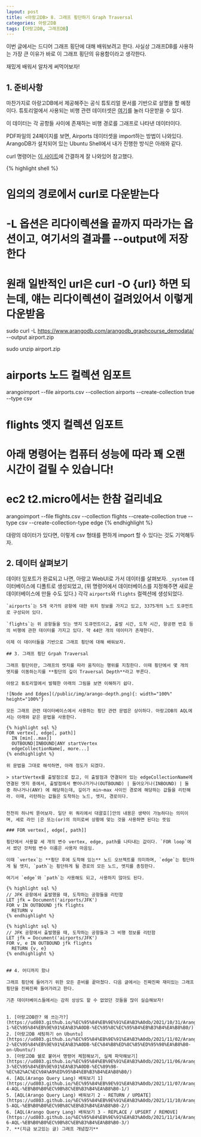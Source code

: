 ```yaml
---
layout: post
title: <아랑고DB> 8. 그래프 횡단하기 Graph Traversal
categories: 아랑고DB
tags: [아랑고DB, 그래프DB]
---
```

  
<div class="message">
이번 글에서는 드디어 그래프 횡단에 대해 배워보려고 한다. 사실상 그래프DB를 사용하는 가장 큰 이유가 바로 이 그래프 횡단의 유용함이라고 생각한다.

재밌게 배워서 알차게 써먹어보자!
</div>

## 1. 준비사항

마찬가지로 아랑고DB에서 제공해주는 공식 튜토리얼 문서를 기반으로 설명을 할 예정이다. 튜토리얼에서 사용되는 비행 관련 데이터셋은 [여기](/public/ArangoDB-GraphCourse_Beginners.pdf)를 눌러 다운받을 수 있다.

이 데이터는 각 공항들 사이에 존재하는 비행 경로를 그래프로 나타낸 데이터이다.

PDF파일의 24페이지를 보면, Airports 데이터셋을 import하는 방법이 나와있다. ArangoDB가 설치되어 있는 Ubuntu Shell에서 내가 진행한 방식은 아래와 같다.

curl 명령어는 [이 사이트](https://linuxize.com/post/curl-command-examples/)에 간결하게 잘 나와있어 참고했다.

{% highlight shell %}
# 임의의 경로에서 curl로 다운받는다
# -L 옵션은 리다이렉션을 끝까지 따라가는 옵션이고, 여기서의 결과를 --output에 저장한다
# 원래 일반적인 url은 curl -O {url} 하면 되는데, 얘는 리다이렉션이 걸려있어서 이렇게 다운받음
sudo curl -L https://www.arangodb.com/arangodb_graphcourse_demodata/ --output airport.zip

sudo unzip airport.zip

# airports 노드 컬렉션 임포트
arangoimport --file airports.csv --collection airports --create-collection true --type csv

# flights 엣지 컬렉션 임포트
# 아래 명령어는 컴퓨터 성능에 따라 꽤 오랜 시간이 걸릴 수 있습니다!
# ec2 t2.micro에서는 한참 걸리네요
arangoimport --file flights.csv --collection flights --create-collection true --type csv --create-collection-type edge
{% endhighlight %}

대량의 데이터가 있다면, 이렇게 csv 형태를 편하게 import 할 수 있다는 것도 기억해두자.


## 2. 데이터 살펴보기

데이터 임포트가 완료되고 나면, 아랑고 WebUI로 가서 데이터를 살펴보자. `_system` 데이터베이스에 디폴트로 생성되었고, (위 명령어에서 데이터베이스를 지정해주면 새로운 데이터베이스에 만들 수도 있다.) 각각 `airports`와 `flights` 컬렉션에 생성되었다.
`````
`airports`는 5개 국가의 공항에 대한 위치 정보를 가지고 있고, 3375개의 노드 도큐먼트로 구성되어 있다.

`flights`는 위 공항들을 잇는 엣지 도큐먼트이고, 출발 시간, 도착 시간, 항공편 번호 등의 비행에 관한 데이터를 가지고 있다. 약 44만 개의 데이터가 존재한다.

이제 이 데이터들을 기반으로 그래프 횡단에 대해 배워보자.

## 3. 그래프 횡단 Grpah Traversal

그래프 횡단이란, 그래프의 엣지를 따라 움직이는 행위를 지칭한다. 이때 횡단에서 몇 개의 엣지를 이동하는지를 **횡단의 깊이 Traversal Depth**라고 부른다.

아랑고 튜토리얼에서 발췌한 아래의 그림을 보면 이해하기 쉽다.

![Node and Edges](/public/img/arango-depth.png){: width="100%" height="100%"}

모든 그래프 관련 데이터베이스에서 사용하는 횡단 관련 문법은 상이하다. 아랑고DB의 AQL에서는 아래와 같은 문법을 사용한다.

{% highlight sql %}
FOR vertex[, edge[, path]]
  IN [min[..max]]
  OUTBOUND|INBOUND|ANY startVertex
  edgeCollectionName[, more...]
{% endhighlight %}

위 문법을 그대로 해석하면, 아래 정도가 되겠다.

> startVertex를 출발점으로 잡고, 이 출발점과 연결되어 있는 edgeCollectionName에 연결된 엣지 중에서, 출발점에서 뻗어나가거나(OUTBOUND) | 들어오거나(INBOUND) | 둘 중 하나거나(ANY) 에 해당하는데, 깊이가 min~max 사이인 경로에 해당하는 값들을 리턴해라. 이때, 리턴하는 값들은 도착하는 노드, 엣지, 경로이다. 


천천히 하나씩 뜯어보자. 일단 위 쿼리에서 대괄호[]안의 내용은 생략이 가능하다는 의미이며, 세로 라인 |은 또는(or)의 의미로써 상황에 맞는 것을 사용하면 된다는 뜻임

### FOR vertex[, edge[, path]]

횡단에서 사용할 세 개의 변수 vertex, edge, path를 나타내는 값이다. `FOR loop`에서 썼던 것처럼 변수 이름은 사용자 마음임. 

이때 `vertex`는 **횡단 후에 도착해 있는** 노드 오브젝트를 의미하며, `edge`는 횡단하게 될 엣지, `path`는 횡단하게 될 경로의 모든 노드, 엣지를 총칭한다.

여기서 `edge`와 `path`는 사용해도 되고, 사용하지 않아도 된다. 

{% highlight sql %}
// JFK 공항에서 출발했을 때, 도착하는 공항들을 리턴함
LET jfk = Document('airports/JFK')
FOR v IN OUTBOUND jfk flights
  RETURN v
{% endhighlight %}

{% highlight sql %}
// JFK 공항에서 출발했을 때, 도착하는 공항들과 그 비행 정보를 리턴함
LET jfk = Document('airports/JFK')
FOR v, e IN OUTBOUND jfk flights
  RETURN {v, e}
{% endhighlight %}


## 4. 어디까지 왔나

그래프 횡단에 들어가기 위한 모든 준비를 끝마쳤다. 다음 글에서는 진짜진짜 재미있는 그래프 횡단을 진짜진짜 들어가려고 한다.

기존 데이터베이스들에서는 감히 상상도 할 수 없었던 것들을 많이 실습해보자!

  
1. [아랑고DB란? 왜 쓰는가?](https://ud803.github.io/%EC%95%84%EB%9E%91%EA%B3%A0db/2021/10/31/ArangoDB-1-%EC%95%84%EB%9E%91%EA%B3%A0DB-%EC%95%8C%EC%95%84%EB%B3%B4%EA%B8%B0/)
2. [아랑고DB 세팅하기 on Ubuntu](https://ud803.github.io/%EC%95%84%EB%9E%91%EA%B3%A0db/2021/11/02/ArangoDB-2-%EC%95%84%EB%9E%91%EA%B3%A0DB-%EC%84%B8%ED%8C%85%ED%95%98%EA%B8%B0-on-Ubuntu/)
3. [아랑고DB 쉘로 붙어서 명령어 체험해보기, 실체 파악해보기](https://ud803.github.io/%EC%95%84%EB%9E%91%EA%B3%A0db/2021/11/06/ArangoDB-3-%EC%95%84%EB%9E%91%EA%B3%A0DB-%EC%89%98-%EC%82%AC%EC%9A%A9%ED%95%B4%EB%B3%B4%EA%B8%B0/)
4. [AQL(Arango Query Lang) 배워보기 1](https://ud803.github.io/%EC%95%84%EB%9E%91%EA%B3%A0db/2021/11/07/ArangoDB-4-AQL-%EB%B0%B0%EC%9B%8C%EB%B3%B4%EA%B8%B0-1/)
5. [AQL(Arango Query Lang) 배워보기 2 - RETURN / UPDATE](https://ud803.github.io/%EC%95%84%EB%9E%91%EA%B3%A0db/2021/11/10/ArangoDB-5-AQL-%EB%B0%B0%EC%9B%8C%EB%B3%B4%EA%B8%B0-2/)
6. [AQL(Arango Query Lang) 배워보기 3 - REPLACE / UPSERT / REMOVE](https://ud803.github.io/%EC%95%84%EB%9E%91%EA%B3%A0db/2021/11/14/ArangoDB-6-AQL-%EB%B0%B0%EC%9B%8C%EB%B3%B4%EA%B8%B0-3/)
7. **(지금 보고있는 글) 그래프 개념잡기**
